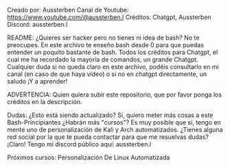 Creado por: Aussterben
Canal de Youtube: https://www.youtube.com/@aussterben.l
Créditos: Chatgpt, Aussterben
Discord: aussterben.l

README: ¿Quieres ser hacker pero no tienes ni idea de bash? No te preocupes. En este archivo te enseño bash desde 0 para que puedas entender un poquito bastante de bash.
Todos los créditos para Chatgpt, el cual me ha recordado la mayoría de comandos, un grande Chatgpt. Cualquier duda si no queda claro en este archivo, podéis consultarlo en mi canal
(en caso de que haya vídeo) o si no en chatgpt directamente, un saludo ¡Y a aprender!

ADVERTENCIA: Quien quiera subir este repositorio, que por favor ponga los créditos en la descripción.

Dudas: 
¿Esto está siendo actualizado?
Sí, quiero meter más cosas a este Bash-Principiantes
¿Habrán más "cursos"?
Es muy posible que sí, tengo en mente uno de personalización de Kali y Arch automatizados.
¿Tienes alguna red social por la que te pueda contactar para que me resuelvas dudas?
¡Claro! Tengo mi discord público aquí: aussterben.l

Próximos cursos: Personalización De Linux Automatizada
